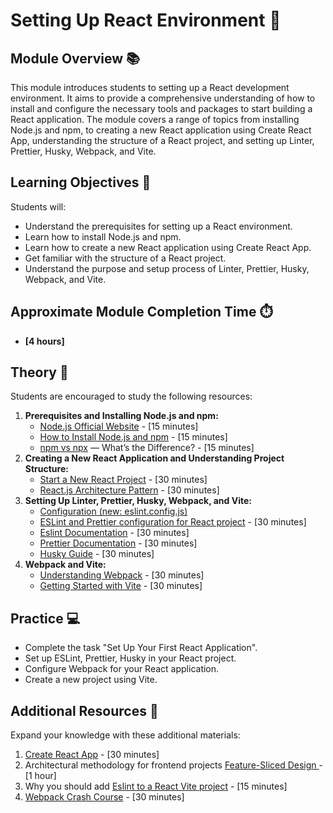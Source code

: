 [//]: # "TODO куда ссылка из тайтла должна вести?"

# Setting Up React Environment 🌟

## Module Overview 📚

This module introduces students to setting up a React development environment. It aims to provide a comprehensive
understanding of how to install and configure the necessary tools and packages to start building a React application.
The module covers a range of topics from installing Node.js and npm, to creating a new React application using Create
React App, understanding the structure of a React project, and setting up Linter, Prettier, Husky, Webpack, and Vite.

## Learning Objectives 🎯

Students will:

- Understand the prerequisites for setting up a React environment.
- Learn how to install Node.js and npm.
- Learn how to create a new React application using Create React App.
- Get familiar with the structure of a React project.
- Understand the purpose and setup process of Linter, Prettier, Husky, Webpack, and Vite.

## Approximate Module Completion Time ⏱️

- **[4 hours]**

## Theory 📖

Students are encouraged to study the following resources:

1. **Prerequisites and Installing Node.js and npm:**
   - [Node.js Official Website](https://nodejs.org/en/) - [15 minutes]
   - [How to Install Node.js and npm](https://www.npmjs.com/get-npm) - [15 minutes]
   - [npm vs npx](https://www.freecodecamp.org/news/npm-vs-npx-whats-the-difference/) — What’s the Difference? - [15 minutes]
2. **Creating a New React Application and Understanding Project Structure:**
   - [Start a New React Project](https://react.dev/learn/start-a-new-react-project) - [30 minutes]
   - [React.js Architecture Pattern](https://www.knowledgehut.com/blog/web-development/react-js-architecture) - [30 minutes]
3. **Setting Up Linter, Prettier, Husky, Webpack, and Vite:**
   - [Configuration (new: eslint.config.js)](https://github.com/jsx-eslint/eslint-plugin-react?tab=readme-ov-file#configuration-new-eslintconfigjs)
   - [ESLint and Prettier configuration for React project](https://dev.to/tsamaya/eslint-and-prettier-configuration-for-react-project-2gij) - [30 minutes]
   - [Eslint Documentation](https://eslint.org/docs/latest/) - [30 minutes]
   - [Prettier Documentation](https://prettier.io/docs/en/options.html) - [30 minutes]
   - [Husky Guide](https://typicode.github.io/husky/guide.html) - [30 minutes]
4. **Webpack and Vite:**
   - [Understanding Webpack](https://webpack.js.org/guides/getting-started/) - [30 minutes]
   - [Getting Started with Vite](https://vitejs.dev/guide/) - [30 minutes]

[//]: # "TODO Practice?"

## Practice 💻

- Complete the task "Set Up Your First React Application".
- Set up ESLint, Prettier, Husky in your React project.
- Configure Webpack for your React application.
- Create a new project using Vite.

## Additional Resources 📘

Expand your knowledge with these additional materials:

1. [Create React App](https://create-react-app.dev/docs/getting-started/) - [30 minutes]
2. Architectural methodology for frontend projects [Feature-Sliced Design ](https://feature-sliced.design/) - [1 hour]
3. Why you should add [Eslint to a React Vite project](https://dev.to/bushblade/add-eslint-to-a-react-vite-project-4pib) - [15 minutes]
4. [Webpack Crash Course](https://www.youtube.com/watch?v=lziuNMk_8eQ) - [30 minutes]
